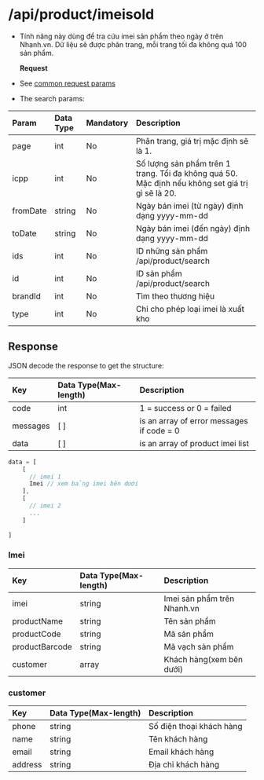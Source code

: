 # /api/product/imeisold

* Tính năng này dùng để tra cứu imei sản phẩm theo ngày ở trên Nhanh.vn. Dữ liệu sẽ được phân trang, mỗi trang tối đa không quá 100 sản phẩm.

  **Request**

* See [common request params](../getting-started/api.md#request)
* The search params:

| Param | Data Type | Mandatory | Description |
| :--- | :--- | :--- | :--- |
| page | int | No | Phân trang, giá trị mặc định sẽ là 1. |
| icpp | int | No | Số lượng sản phẩm trên 1 trang. Tối đa không quá 50. Mặc định nếu không set giá trị gì sẽ là 20. |
| fromDate | string | No | Ngày bán imei (từ ngày) định dạng yyyy-mm-dd|
| toDate | string | No |  Ngày bán imei (đến ngày) định dạng yyyy-mm-dd |
| ids | int | No | ID những sản phẩm /api/product/search |
| id | int | No | ID sản phẩm /api/product/search |
| brandId | int | No | Tìm theo thương hiệu |
| type | int | No | Chỉ cho phép loại imei là xuất kho |

## Response

JSON decode the response to get the structure:

| Key | Data Type\(Max-length\) | Description |
| :--- | :--- | :--- |
| code | int | 1 = success or 0 = failed |
| messages | \[ \] | is an array of error messages if code = 0 |
| data | \[ \] | is an array of product imei list |

```javascript
data = [
    [
      // imei 1 
      Imei // xem bảng imei bên dưới
    ],
    [
      // imei 2
      ... 
    ]
    
]
```

### Imei

| Key | Data Type\(Max-length\) | Description |
| :--- | :--- | :--- |
| imei | string | Imei sản phẩm trên Nhanh.vn |
| productName | string | Tên sản phẩm |
| productCode | string | Mã sản phẩm |
| productBarcode | string | Mã vạch sản phẩm |
| customer | array | Khách hàng(xem bên dưới) |

### customer
| Key | Data Type\(Max-length\) | Description |
| :--- | :--- | :--- |
| phone | string | Số điện thoại khách hàng |
| name | string | Tên khách hàng |
| email | string | Email khách hàng|
| address | string | Địa chỉ khách hàng |


